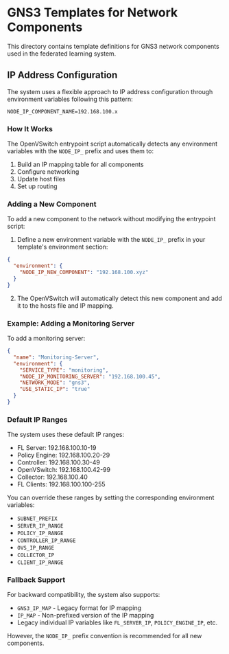 # GNS3 Templates for Network Components

This directory contains template definitions for GNS3 network components used in the federated learning system.

## IP Address Configuration

The system uses a flexible approach to IP address configuration through environment variables following this pattern:

```
NODE_IP_COMPONENT_NAME=192.168.100.x
```

### How It Works

The OpenVSwitch entrypoint script automatically detects any environment variables with the `NODE_IP_` prefix and uses them to:

1. Build an IP mapping table for all components
2. Configure networking
3. Update host files
4. Set up routing

### Adding a New Component

To add a new component to the network without modifying the entrypoint script:

1. Define a new environment variable with the `NODE_IP_` prefix in your template's environment section:

```json
{
  "environment": {
    "NODE_IP_NEW_COMPONENT": "192.168.100.xyz"
  }
}
```

2. The OpenVSwitch will automatically detect this new component and add it to the hosts file and IP mapping.

### Example: Adding a Monitoring Server

To add a monitoring server:

```json
{
  "name": "Monitoring-Server",
  "environment": {
    "SERVICE_TYPE": "monitoring",
    "NODE_IP_MONITORING_SERVER": "192.168.100.45",
    "NETWORK_MODE": "gns3",
    "USE_STATIC_IP": "true"
  }
}
```

### Default IP Ranges

The system uses these default IP ranges:

* FL Server: 192.168.100.10-19
* Policy Engine: 192.168.100.20-29
* Controller: 192.168.100.30-49
* OpenVSwitch: 192.168.100.42-99
* Collector: 192.168.100.40
* FL Clients: 192.168.100.100-255

You can override these ranges by setting the corresponding environment variables:
* `SUBNET_PREFIX`
* `SERVER_IP_RANGE`
* `POLICY_IP_RANGE`
* `CONTROLLER_IP_RANGE`
* `OVS_IP_RANGE`
* `COLLECTOR_IP`
* `CLIENT_IP_RANGE`

### Fallback Support

For backward compatibility, the system also supports:

* `GNS3_IP_MAP` - Legacy format for IP mapping
* `IP_MAP` - Non-prefixed version of the IP mapping
* Legacy individual IP variables like `FL_SERVER_IP`, `POLICY_ENGINE_IP`, etc.

However, the `NODE_IP_` prefix convention is recommended for all new components. 